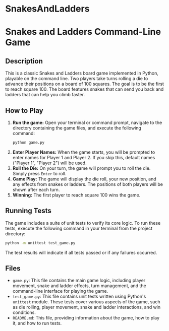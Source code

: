 # SnakesAndLadders
# Snakes and Ladders Command-Line Game

## Description
This is a classic Snakes and Ladders board game implemented in Python, playable on the command line. Two players take turns rolling a die to advance their positions on a board of 100 squares. The goal is to be the first to reach square 100. The board features snakes that can send you back and ladders that can help you climb faster.

## How to Play
1.  **Run the game:** Open your terminal or command prompt, navigate to the directory containing the game files, and execute the following command:
    ```bash
    python game.py
    ```
2.  **Enter Player Names:** When the game starts, you will be prompted to enter names for Player 1 and Player 2. If you skip this, default names ("Player 1", "Player 2") will be used.
3.  **Roll the Die:** On your turn, the game will prompt you to roll the die. Simply press `Enter` to roll.
4.  **Game Play:** The game will display the die roll, your new position, and any effects from snakes or ladders. The positions of both players will be shown after each turn.
5.  **Winning:** The first player to reach square 100 wins the game.

## Running Tests
The game includes a suite of unit tests to verify its core logic. To run these tests, execute the following command in your terminal from the project directory:
```bash
python -m unittest test_game.py
```
The test results will indicate if all tests passed or if any failures occurred.

## Files
-   `game.py`: This file contains the main game logic, including player movement, snake and ladder effects, turn management, and the command-line interface for playing the game.
-   `test_game.py`: This file contains unit tests written using Python's `unittest` module. These tests cover various aspects of the game, such as die rolling, player movement, snake and ladder interactions, and win conditions.
-   `README.md`: This file, providing information about the game, how to play it, and how to run tests.
